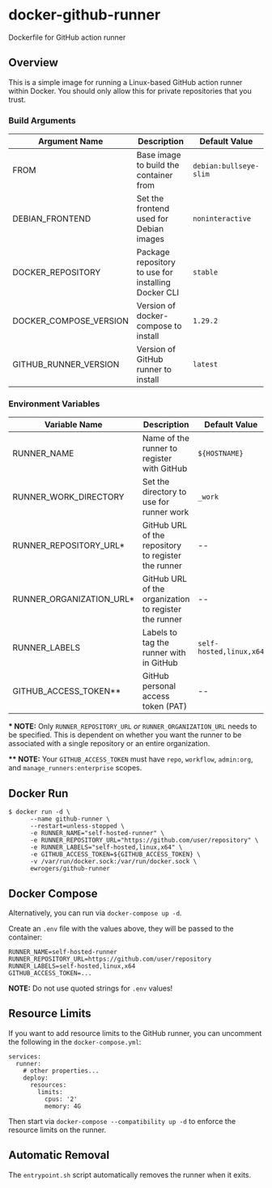 # docker-github-runner
Dockerfile for GitHub action runner

## Overview
This is a simple image for running a Linux-based GitHub action runner within Docker.
You should only allow this for private repositories that you trust.

### Build Arguments

| Argument Name          | Description                                         | Default Value          |
|------------------------|-----------------------------------------------------|------------------------|
| FROM                   | Base image to build the container from              | `debian:bullseye-slim` |
| DEBIAN_FRONTEND        | Set the frontend used for Debian images             | `noninteractive`       |
| DOCKER_REPOSITORY      | Package repository to use for installing Docker CLI | `stable`               |
| DOCKER_COMPOSE_VERSION | Version of docker-compose to install                | `1.29.2`               |
| GITHUB_RUNNER_VERSION  | Version of GitHub runner to install                 | `latest`               |

### Environment Variables

| Variable Name            | Description                                           | Default Value           |
|--------------------------|-------------------------------------------------------|-------------------------|
| RUNNER_NAME              | Name of the runner to register with GitHub            | `${HOSTNAME}`           |
| RUNNER_WORK_DIRECTORY    | Set the directory to use for runner work              | `_work`                 |
| RUNNER_REPOSITORY_URL*   | GitHub URL of the repository to register the runner   | --                      |
| RUNNER_ORGANIZATION_URL* | GitHub URL of the organization to register the runner | --                      |
| RUNNER_LABELS            | Labels to tag the runner with in GitHub               | `self-hosted,linux,x64` |
| GITHUB_ACCESS_TOKEN**    | GitHub personal access token (PAT)                    | --                      |


**\* NOTE:** Only `RUNNER_REPOSITORY_URL` *or* `RUNNER_ORGANIZATION_URL` needs to be specified.
This is dependent on whether you want the runner to be associated with a single repository or an entire organization.

**\*\* NOTE:** Your `GITHUB_ACCESS_TOKEN` must have `repo`, `workflow`, `admin:org`, and `manage_runners:enterprise` scopes.

## Docker Run

```shell
$ docker run -d \
      --name github-runner \
      --restart=unless-stopped \
      -e RUNNER_NAME="self-hosted-runner" \
      -e RUNNER_REPOSITORY_URL="https://github.com/user/repository" \
      -e RUNNER_LABELS="self-hosted,linux,x64" \
      -e GITHUB_ACCESS_TOKEN=${GITHUB_ACCESS_TOKEN} \
      -v /var/run/docker.sock:/var/run/docker.sock \
      ewrogers/github-runner
```

## Docker Compose
Alternatively, you can run via `docker-compose up -d`.

Create an `.env` file with the values above, they will be passed to the container:

```dotenv
RUNNER_NAME=self-hosted-runner
RUNNER_REPOSITORY_URL=https://github.com/user/repository
RUNNER_LABELS=self-hosted,linux,x64
GITHUB_ACCESS_TOKEN=...
```

**NOTE:** Do not use quoted strings for `.env` values!

## Resource Limits
If you want to add resource limits to the GitHub runner, you can uncomment the following in the `docker-compose.yml`:

```
services:
  runner:
    # other properties...
    deploy:
      resources:
        limits:
          cpus: '2'
          memory: 4G
```

Then start via `docker-compose --compatibility up -d` to enforce the resource limits on the runner.

## Automatic Removal
The `entrypoint.sh` script automatically removes the runner when it exits.

